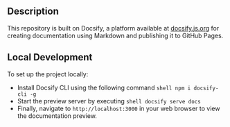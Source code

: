 ## Description

This repository is built on Docsify, a platform available at [docsify.js.org](https://docsify.js.org) for creating documentation using Markdown and publishing it to GitHub Pages.

## Local Development

To set up the project locally:

- Install Docsify CLI using the following command ```shell npm i docsify-cli -g```
- Start the preview server by executing ```shell docsify serve docs```
- Finally, navigate to ```http://localhost:3000``` in your web browser to view the documentation preview.
